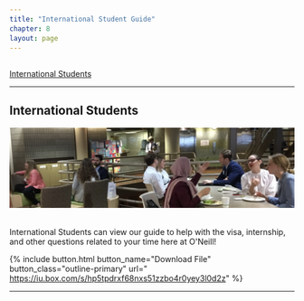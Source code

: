 ```yaml
---
title: "International Student Guide"
chapter: 8
layout: page
---
```

<a name="nav"></a>
---
[International Students](#international-students) &nbsp; &nbsp;


---
## International Students
 <img src="images/career-9.png"/> &nbsp; &nbsp;  
 
 International Students can view our guide to help with the visa, internship, and other questions related to your time here at O'Neill! 
 
 
 {% include button.html button_name="Download File" button_class="outline-primary" url=" https://iu.box.com/s/hp5tpdrxf68nxs51zzbo4r0yey3l0d2z" %}
 


---
